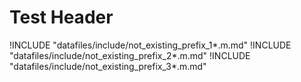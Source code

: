 # Test Header
!INCLUDE "datafiles/include/not_existing_prefix_1*.m.md"
!INCLUDE "datafiles/include/not_existing_prefix_2*.m.md"
!INCLUDE "datafiles/include/not_existing_prefix_3*.m.md"
